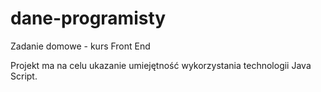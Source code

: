 # dane-programisty
Zadanie domowe - kurs Front End

Projekt ma na celu ukazanie umiejętność wykorzystania technologii Java Script.
